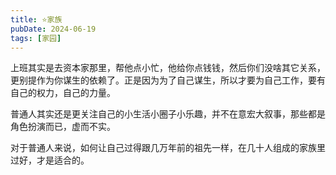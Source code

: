```yaml
---
title: ⭐️家族
pubDate: 2024-06-19
tags: [家园]
---
```


上班其实是去资本家那里，帮他点小忙，他给你点钱钱，然后你们没啥其它关系，更别提作为你谋生的依赖了。正是因为为了自己谋生，所以才要为自己工作，要有自己的权力，自己的力量。

普通人其实还是更关注自己的小生活小圈子小乐趣，并不在意宏大叙事，那些都是角色扮演而已，虚而不实。

对于普通人来说，如何让自己过得跟几万年前的祖先一样，在几十人组成的家族里过好，才是适合的。
